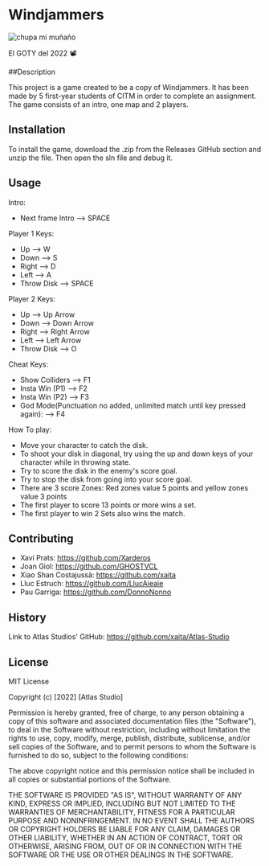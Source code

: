 
# Windjammers
![chupa mi muñaño](https://assets.nintendo.com/image/upload/c_pad,f_auto,h_613,q_auto,w_1089/ncom/es_MX/games/switch/w/windjammers-switch/hero?v=2022021822)

El GOTY del 2022 📽️

##Description

This project is a game created to be a copy of Windjammers. It has been made by 5 first-year students of CITM in order to complete an assignment.
The game consists of an intro, one map and 2 players. 

## Installation

To install the game, download the .zip from the Releases GitHub section and unzip the file. Then open the sln file and debug it.

## Usage
Intro:
- Next frame Intro --> SPACE

Player 1 Keys: 
- Up --> W
- Down --> S
- Right --> D
- Left --> A
- Throw Disk --> SPACE

Player 2 Keys:
- Up --> Up Arrow
- Down --> Down Arrow
- Right --> Right Arrow
- Left --> Left Arrow
- Throw Disk --> O

Cheat Keys:
- Show Colliders --> F1
- Insta Win (P1) --> F2
- Insta Win (P2) --> F3
- God Mode(Punctuation no added, unlimited match until key pressed again): --> F4

How To play: 
- Move your character to catch the disk.
- To shoot your disk in diagonal, try using the up and down keys of your character while in throwing state.
- Try to score the disk in the enemy's score goal.
- Try to stop the disk from going into your score goal.
- There are 3 score Zones: Red zones value 5 points and yellow zones value 3 points
- The first player to score 13 points or more wins a set. 
- The first player to win 2 Sets also wins the match.

## Contributing
- Xavi Prats: https://github.com/Xarderos
- Joan Giol: https://github.com/GHOSTVCL
- Xiao Shan Costajussà: https://github.com/xaita
- Lluc Estruch: https://github.com/LlucAieaie
- Pau Garriga: https://github.com/DonnoNonno

## History
Link to Atlas Studios' GitHub: https://github.com/xaita/Atlas-Studio

## License
MIT License

Copyright (c) [2022] [Atlas Studio]

Permission is hereby granted, free of charge, to any person obtaining a copy
of this software and associated documentation files (the "Software"), to deal
in the Software without restriction, including without limitation the rights
to use, copy, modify, merge, publish, distribute, sublicense, and/or sell
copies of the Software, and to permit persons to whom the Software is
furnished to do so, subject to the following conditions:

The above copyright notice and this permission notice shall be included in all
copies or substantial portions of the Software.

THE SOFTWARE IS PROVIDED "AS IS", WITHOUT WARRANTY OF ANY KIND, EXPRESS OR
IMPLIED, INCLUDING BUT NOT LIMITED TO THE WARRANTIES OF MERCHANTABILITY,
FITNESS FOR A PARTICULAR PURPOSE AND NONINFRINGEMENT. IN NO EVENT SHALL THE
AUTHORS OR COPYRIGHT HOLDERS BE LIABLE FOR ANY CLAIM, DAMAGES OR OTHER
LIABILITY, WHETHER IN AN ACTION OF CONTRACT, TORT OR OTHERWISE, ARISING FROM,
OUT OF OR IN CONNECTION WITH THE SOFTWARE OR THE USE OR OTHER DEALINGS IN THE
SOFTWARE.
 






